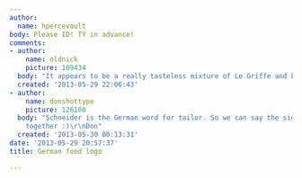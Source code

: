 ```yaml
---
author:
  name: hpercevault
body: Please ID! TY in advance!
comments:
- author:
    name: oldnick
    picture: 109434
  body: "It appears to be a really tasteless mixture of Le Griffe and Le Griffe Swash...\r\nhttp://www.myfonts.com/fonts/linotype/le-griffe-2/"
  created: '2013-05-29 22:06:43'
- author:
    name: donshottype
    picture: 126100
  body: "Schneider is the German word for tailor. So we can say the sign was stitched
    together :)\r\nDon"
  created: '2013-05-30 00:13:31'
date: '2013-05-29 20:57:37'
title: German food logo

---
```

